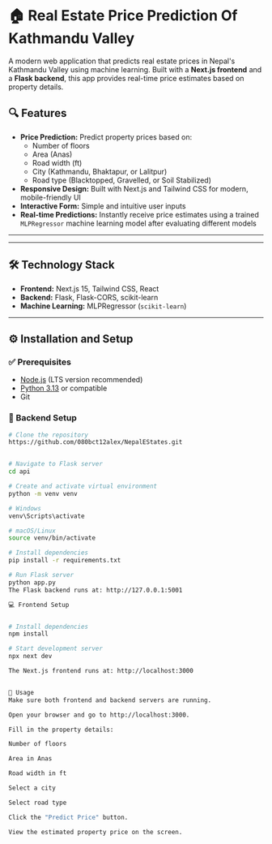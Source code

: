 # 🏠  Real Estate Price Prediction Of Kathmandu Valley

A modern web application that predicts real estate prices in Nepal's Kathmandu Valley using machine learning. Built with a **Next.js frontend** and a **Flask backend**, this app provides real-time price estimates based on property details.

## 🔍 Features

- **Price Prediction:** Predict property prices based on:
  - Number of floors
  - Area (Anas)
  - Road width (ft)
  - City (Kathmandu, Bhaktapur, or Lalitpur)
  - Road type (Blacktopped, Gravelled, or Soil Stabilized)
- **Responsive Design:** Built with Next.js and Tailwind CSS for modern, mobile-friendly UI
- **Interactive Form:** Simple and intuitive user inputs
- **Real-time Predictions:** Instantly receive price estimates using a trained `MLPRegressor` machine learning model   after evaluating different models

---

---

## 🛠️ Technology Stack

- **Frontend:** Next.js 15, Tailwind CSS, React
- **Backend:** Flask, Flask-CORS, scikit-learn
- **Machine Learning:** MLPRegressor (`scikit-learn`)

---

## ⚙️ Installation and Setup

### ✅ Prerequisites

- [Node.js](https://nodejs.org/) (LTS version recommended)
- [Python 3.13](https://www.python.org/) or compatible
- Git

### 🔧 Backend Setup

```bash
# Clone the repository
https://github.com/080bct12alex/NepalEStates.git


# Navigate to Flask server
cd api

# Create and activate virtual environment
python -m venv venv

# Windows
venv\Scripts\activate

# macOS/Linux
source venv/bin/activate

# Install dependencies
pip install -r requirements.txt

# Run Flask server
python app.py
The Flask backend runs at: http://127.0.0.1:5001

💻 Frontend Setup


# Install dependencies
npm install

# Start development server
npx next dev

The Next.js frontend runs at: http://localhost:3000


🚀 Usage
Make sure both frontend and backend servers are running.

Open your browser and go to http://localhost:3000.

Fill in the property details:

Number of floors

Area in Anas

Road width in ft

Select a city

Select road type

Click the "Predict Price" button.

View the estimated property price on the screen.

